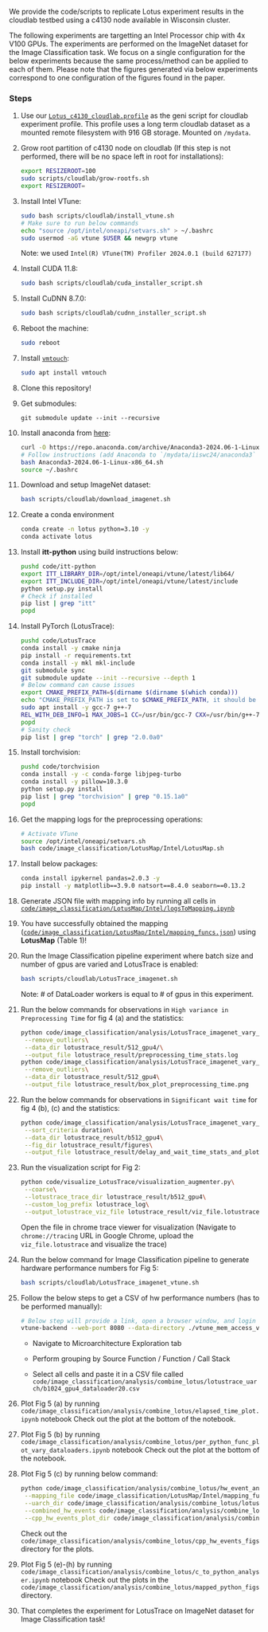We provide the code/scripts to replicate Lotus experiment results in the cloudlab testbed using a c4130 node available in Wisconsin cluster.

The following experiments are targetting an Intel Processor chip with 4x V100 GPUs. The experiments are performed on the ImageNet dataset for the Image Classification task. We focus on a single configuration for the below experiments because the same process/method can be applied to each of them. Please note that the figures generated via below experiments correspond to one configuration of the figures found in the paper.

### Steps

1. Use our [`Lotus_c4130_cloudlab.profile`](Lotus_c4130_cloudlab.profile) as the geni script for cloudlab experiment profile. This profile uses a long term cloudlab dataset as a mounted remote filesystem with 916 GB storage. Mounted on `/mydata`.

2. Grow root partition of c4130 node on cloudlab (If this step is not performed, there will be no space left in root for installations):
    ```bash
    export RESIZEROOT=100
    sudo scripts/cloudlab/grow-rootfs.sh
    export RESIZEROOT=
    ```
3. Install Intel VTune:
    ```bash
    sudo bash scripts/cloudlab/install_vtune.sh
    # Make sure to run below commands 
    echo "source /opt/intel/oneapi/setvars.sh" > ~/.bashrc
    sudo usermod -aG vtune $USER && newgrp vtune
    ```
    Note: we used `Intel(R) VTune(TM) Profiler 2024.0.1 (build 627177)`
4. Install CUDA 11.8:
    ```bash
    sudo bash scripts/cloudlab/cuda_installer_script.sh
    ```
5. Install CuDNN 8.7.0:
    ```bash
    sudo bash scripts/cloudlab/cudnn_installer_script.sh
    ```
6. Reboot the machine:
    ```bash
    sudo reboot
    ```
7. Install [`vmtouch`](https://linux.die.net/man/8/vmtouch):
    ```bash
    sudo apt install vmtouch
    ```
8. Clone this repository!
9. Get submodules:

    ```git
    git submodule update --init --recursive
    ```
10. Install anaconda from [here](https://conda.io/projects/conda/en/latest/user-guide/install/linux.html):
    ```bash
    curl -O https://repo.anaconda.com/archive/Anaconda3-2024.06-1-Linux-x86_64.sh
    # Follow instructions (add Anaconda to `/mydata/iiswc24/anaconda3` when prompted)
    bash Anaconda3-2024.06-1-Linux-x86_64.sh
    source ~/.bashrc
    ```

11. Download and setup ImageNet dataset:
    ```bash
    bash scripts/cloudlab/download_imagenet.sh
    ```

12. Create a conda environment
    ```bash
    conda create -n lotus python=3.10 -y
    conda activate lotus
    ```
13. Install **itt-python** using build instructions below:
    ```bash
    pushd code/itt-python
    export ITT_LIBRARY_DIR=/opt/intel/oneapi/vtune/latest/lib64/
    export ITT_INCLUDE_DIR=/opt/intel/oneapi/vtune/latest/include
    python setup.py install
    # Check if installed
    pip list | grep "itt"
    popd
    ```

14. Install PyTorch (LotusTrace):
    ```bash
    pushd code/LotusTrace
    conda install -y cmake ninja
    pip install -r requirements.txt
    conda install -y mkl mkl-include
    git submodule sync
    git submodule update --init --recursive --depth 1
    # Below command can cause issues
    export CMAKE_PREFIX_PATH=$(dirname $(dirname $(which conda)))
    echo "CMAKE_PREFIX_PATH is set to $CMAKE_PREFIX_PATH, it should be set to dir which contains the conda installation"  
    sudo apt install -y gcc-7 g++-7
    REL_WITH_DEB_INFO=1 MAX_JOBS=1 CC=/usr/bin/gcc-7 CXX=/usr/bin/g++-7 python setup.py install
    popd
    # Sanity check
    pip list | grep "torch" | grep "2.0.0a0"
    ```
15. Install torchvision:
    ```bash
    pushd code/torchvision
    conda install -y -c conda-forge libjpeg-turbo
    conda install -y pillow=10.3.0
    python setup.py install
    pip list | grep "torchvision" | grep "0.15.1a0"
    popd
    ```
16. Get the mapping logs for the preprocessing operations:
    ```bash
    # Activate VTune
    source /opt/intel/oneapi/setvars.sh
    bash code/image_classification/LotusMap/Intel/LotusMap.sh
    ```
17. Install below packages:
    ```bash
    conda install ipykernel pandas=2.0.3 -y
    pip install -y matplotlib==3.9.0 natsort==8.4.0 seaborn==0.13.2
    ```
18. Generate JSON file with mapping info by running all cells in [`code/image_classification/LotusMap/Intel/logsToMapping.ipynb`](code/image_classification/LotusMap/Intel/logsToMapping.ipynb)

19. You have successfully obtained the mapping ([`code/image_classification/LotusMap/Intel/mapping_funcs.json`](code/image_classification/LotusMap/Intel/mapping_funcs.json)) using **LotusMap** (Table 1)!

20. Run the Image Classification pipeline experiment where batch size and number of gpus are varied and LotusTrace is enabled:
    ```bash
    bash scripts/cloudlab/LotusTrace_imagenet.sh
    ```
    Note: # of DataLoader workers is equal to # of gpus in this experiment.
21. Run the below commands for observations in `High variance in Preprocessing Time` for fig 4 (a) and the statistics:
    ```bash
    python code/image_classification/analysis/LotusTrace_imagenet_vary_batch_and_gpu/preprocessing_time_stats.py\
     --remove_outliers\
     --data_dir lotustrace_result/512_gpu4/\
     --output_file lotustrace_result/preprocessing_time_stats.log 
    python code/image_classification/analysis/LotusTrace_imagenet_vary_batch_and_gpu/box_plot_preprocessing_time.py\
     --remove_outliers\
     --data_dir lotustrace_result/512_gpu4\
     --output_file lotustrace_result/box_plot_preprocessing_time.png
    ```
22. Run the below commands for observations in `Significant wait time` for fig 4 (b), (c) and the statistics:
    ```bash
    python code/image_classification/analysis/LotusTrace_imagenet_vary_batch_and_gpu/delay_and_wait_time_stats_and_plot.py\
     --sort_criteria duration\
     --data_dir lotustrace_result/b512_gpu4\
     --fig_dir lotustrace_result/figures\
     --output_file lotustrace_result/delay_and_wait_time_stats_and_plot.log
    ```
23. Run the visualization script for Fig 2:
    ```bash
    python code/visualize_LotusTrace/visualization_augmenter.py\
     --coarse\
     --lotustrace_trace_dir lotustrace_result/b512_gpu4\
     --custom_log_prefix lotustrace_log\
     --output_lotustrace_viz_file lotustrace_result/viz_file.lotustrace
    ```
    Open the file in chrome trace viewer for visualization (Navigate to `chrome://tracing` URL in Google Chrome, upload the `viz_file.lotustrace` and visualize the trace)

24. Run the below command for Image Classification pipeline to generate hardware performance numbers for Fig 5:
    ```bash
    bash scripts/cloudlab/LotusTrace_imagenet_vtune.sh
    ```

25. Follow the below steps to get a CSV of hw performance numbers (has to be performed manually):
    ```bash
    # Below step will provide a link, open a browser window, and login to the VTune GUI (set the password to anything you like)
    vtune-backend --web-port 8080 --data-directory ./vtune_mem_access_vary_dataloader/b1024_gpu4_dataloader20
    ```
    - Navigate to Microarchitecture Exploration tab

    - Perform grouping by Source Function / Function / Call Stack

    - Select all cells and paste it in a CSV file called `code/image_classification/analysis/combine_lotus/lotustrace_uarch/b1024_gpu4_dataloader20.csv`

26. Plot Fig 5 (a) by running `code/image_classification/analysis/combine_lotus/elapsed_time_plot.ipynb` notebook
    Check out the plot at the bottom of the notebook.

27. Plot Fig 5 (b) by running `code/image_classification/analysis/combine_lotus/per_python_func_plot_vary_dataloaders.ipynb` notebook
    Check out the plot at the bottom of the notebook.

28. Plot Fig 5 (c) by running below command:
    ```bash
    python code/image_classification/analysis/combine_lotus/hw_event_analyzer.py\
     --mapping_file code/image_classification/LotusMap/Intel/mapping_funcs.json\
     --uarch_dir code/image_classification/analysis/combine_lotus/lotustrace_uarch\
     --combined_hw_events code/image_classification/analysis/combine_lotus/combined_lotustrace_uarch.csv\
     --cpp_hw_events_plot_dir code/image_classification/analysis/combine_lotus/cpp_hw_events_figs
    ```
    Check out the `code/image_classification/analysis/combine_lotus/cpp_hw_events_figs` directory for the plots.

29. Plot Fig 5 (e)-(h) by running `code/image_classification/analysis/combine_lotus/c_to_python_analyser.ipynb` notebook
    Check out the plots in the `code/image_classification/analysis/combine_lotus/mapped_python_figs` directory.

30. That completes the experiment for LotusTrace on ImageNet dataset for Image Classification task!